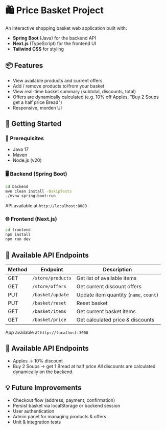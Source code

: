 # 🛍️ Price Basket Project

An interactive shopping basket web application built with:

- **Spring Boot** (Java) for the backend API
- **Next.js** (TypeScript) for the frontend UI
- **Tailwind CSS** for styling

## 📦 Features

- View available products and current offers
- Add / remove products to/from your basket
- View real-time basket summary (subtotal, discounts, total)
- Offers are dynamically calculated (e.g. 10% off Apples, "Buy 2 Soups get a half price Bread")
- Responsive, morden UI

## 🚀 Getting Started

### 🔧 Prerequisites

- Java 17
- Maven
- Node.js (v20)

### 🖥️ Backend (Spring Boot)

```bash
cd backend
mvn clean install -DskipTests
./mvnw spring-boot:run
```

API available at `http://localhost:8080`

### 🌐 Frontend (Next.js)

```bash
cd frontend
npm install
npm run dev
```

## 🔀 Available API Endpoints

| **Method** | **Endpoint**      | **Description**                        |
| ---------- | ----------------- | -------------------------------------- |
| GET        | `/store/products` | Get list of available items            |
| GET        | `/store/offers`   | Get current discount offers            |
| PUT        | `/basket/update`  | Update item quantity (`name`, `count`) |
| PUT        | `/basket/reset`   | Reset basket                           |
| GET        | `/basket/items`   | Get current basket items               |
| GET        | `/basket/price`   | Get calculated price & discounts       |

App available at `http://localhost:3000`

## 🧠 Available API Endpoints

- Apples → 10% discount
- Buy 2 Soups → get 1 Bread at half price
  All discounts are calculated dynamically on the backend.

## 💡 Future Improvements

- Checkout flow (address, payment, confirmation)
- Persist basket via localStorage or backend session
- User authentication
- Admin panel for managing products & offers
- Unit & integration tests
